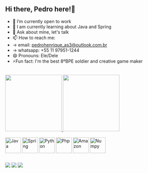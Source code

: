 ## Hi there, Pedro here!👋

<!--
Apresentação
-->

- 🔭 I’m currently open to work
- 🌱 I am currently learning about Java and Spring
- 💬 Ask about mine, let's talk
- 📫 How to reach me: 
- -> email: pedrohenrique_as3@outlook.com.br
- -> whatsapp: +55 11 97951-1244
- 😄 Pronouns: Ele/Dele
- ⚡Fun fact: I'm the best 8ºBPE soldier and creative game maker

##

<!--
Dados do git
-->

<a href="https://github.com/Hk7rp">
 <img height="180em" src="https://github-readme-stats.vercel.app/api?username=Hk7rp&show_icons=true&theme=merko&include_all_commits=true&count_private=true"/>
 <img height="180em" src="https://github-readme-stats.vercel.app/api/top-langs/?username=Hk7rp&layout=compact&langs_count=7&theme=merko"/>
</a>

<div style="display: inline_block"><br>
 <img align="center" alt="Java" height="50" width="50" src="https://cdn.jsdelivr.net/gh/devicons/devicon/icons/java/java-original.svg" /> 
 <img align="center" alt="Spring" height="50" width="50" src="https://cdn.jsdelivr.net/gh/devicons/devicon/icons/spring/spring-original-wordmark.svg" />
 <img align="center" alt="Python" height="50" width="50" src="https://cdn.jsdelivr.net/gh/devicons/devicon/icons/python/python-original.svg" />
 <img align="center" alt="Php" height="50" width="50" src="https://cdn.jsdelivr.net/gh/devicons/devicon/icons/php/php-original.svg" />
 <img align="center" alt="Amazon" height="50" width="50" src="https://cdn.jsdelivr.net/gh/devicons/devicon/icons/amazonwebservices/amazonwebservices-original.svg" />
 <img align="center" alt="Numpy" height="50" width="50" src="https://cdn.jsdelivr.net/gh/devicons/devicon/icons/numpy/numpy-original.svg" />

</div>

##

<!--
 Redes sociais
-->

<div> 
  <a href="https://www.linkedin.com/in/pedro-asantos" target="_blank"><img src="https://img.shields.io/badge/-LinkedIn-%230077B5?style=for-the-badge&logo=linkedin&logoColor=white" target="_blank"></a> 
 <a href="https://www.facebook.com/profile.php?id=100002261809570" target="_blank"><img src="https://img.shields.io/badge/Facebook-1877F2?style=for-the-badge&logo=facebook&logoColor=white" target="_blank"></a>
 <a href="https://www.instagram.com/hk7rpe/" target="_blank"><img src="https://img.shields.io/badge/Instagram-E4405F?style=for-the-badge&logo=instagram&logoColor=white" target="_blank"></a>
 
</div>

##

<!--
 Trabalhos
-->

<div>

</div>
